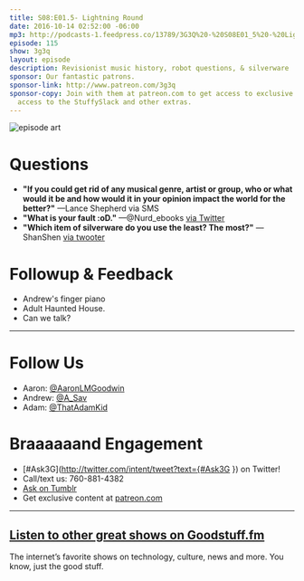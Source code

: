 ```yaml
---
title: S08:E01.5- Lightning Round
date: 2016-10-14 02:52:00 -06:00
mp3: http://podcasts-1.feedpress.co/13789/3G3Q%20-%20S08E01_5%20-%20Lightning%20Round.mp3
episode: 115
show: 3g3q
layout: episode
description: Revisionist music history, robot questions, & silverware
sponsor: Our fantastic patrons.
sponsor-link: http://www.patreon.com/3g3q
sponsor-copy: Join with them at patreon.com to get access to exclusive bonus material,
  access to the StuffySlack and other extras.
---
```


![episode art][1]

# Questions

* **"If you could get rid of any musical genre, artist or group, who or what would it be and how would it in your opinion impact the world for the better?"** —Lance Shepherd via SMS
* **"What is your fault :oD."** —@Nurd_ebooks [via Twitter][2]
* **"Which item of silverware do you use the least? The most?"** —ShanShen [via twooter][3]

# Followup & Feedback

* Andrew's finger piano
* Adult Haunted House.
* Can we talk?

***

# Follow Us
* Aaron: [@AaronLMGoodwin](http://twitter.com/aaronlmgoodwin)
* Andrew: [@A_Sav](http://twitter.com/a_sav)
* Adam: [@ThatAdamKid](http://twitter.com/thatadamkid)

# Braaaaaand Engagement
* [#Ask3G](http://twitter.com/intent/tweet?text={#Ask3G }) on Twitter!
* Call/text us: 760-881-4382
* [Ask on Tumblr](http://3g3q.co/ask)
* Get exclusive content at [patreon.com](http://www.patreon.com/3g3q)

***

## [Listen to other great shows on Goodstuff.fm](http://goodstuff.fm/)
The internet’s favorite shows on technology, culture, news and more. You know, just the good stuff.

[1]: http://l.gdwn.co/11nVB.jpg
[2]: https://twitter.com/753627610517737473/status/757100171075485696
[3]: https://twitter.com/2629451/status/759976960848175104
[4]: http://twitter.com/aaronlmgoodwin
[5]: http://twitter.com/a_sav
[6]: http://twitter.com/thatadamkid
[7]: http://3g3q.co/ask
[8]: http://www.patreon.com/3g3q
[9]: http://goodstuff.fm/3g3q/

